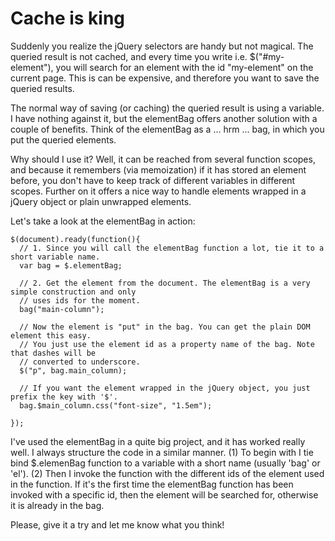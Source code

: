 # Cache is king #

Suddenly you realize the jQuery selectors are handy but not magical. The queried result is not cached, and
every time you write i.e. $("#my-element"), you will search for an element with the
id "my-element" on the current page. This is can be expensive, and therefore you want to save the queried results.

The normal way of saving (or caching) the queried result is using a variable. I have nothing against it, but
the elementBag offers another solution with a couple of benefits. Think of the elementBag as a ... hrm ... bag,
in which you put the queried elements.

Why should I use it? Well, it can be reached from several function scopes, and because it remembers
(via memoization) if it has stored an element before, you don't have to keep track of different variables
in different scopes. Further on it offers a nice way to handle elements wrapped in a jQuery object or plain
unwrapped elements.

Let's take a look at the elementBag in action:

    $(document).ready(function(){
      // 1. Since you will call the elementBag function a lot, tie it to a short variable name.
      var bag = $.elementBag;

      // 2. Get the element from the document. The elementBag is a very simple construction and only
      // uses ids for the moment.
      bag("main-column");

      // Now the element is "put" in the bag. You can get the plain DOM element this easy.
      // You just use the element id as a property name of the bag. Note that dashes will be
      // converted to underscore.
      $("p", bag.main_column);

      // If you want the element wrapped in the jQuery object, you just prefix the key with '$'.
      bag.$main_column.css("font-size", "1.5em");

    });

I've used the elementBag in a quite big project, and it has worked really well. I always structure the code in a
similar manner. (1) To begin with I tie bind $.elemenBag function to a variable with a short name (usually 'bag' or 'el').
(2) Then I invoke the function with the different ids of the element used in the function. If it's the first time the
elementBag function has been invoked with a specific id, then the element will be searched for, otherwise it is already
in the bag.

Please, give it a try and let me know what you think!